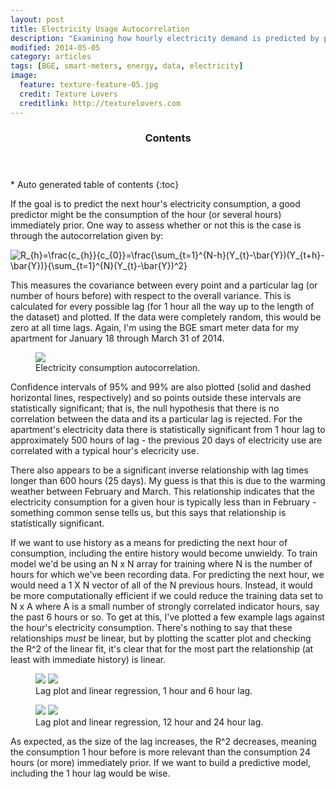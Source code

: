 ```yaml
---
layout: post
title: Electricity Usage Autocorrelation
description: "Examining how hourly electricity demand is predicted by previous demand."
modified: 2014-05-05
category: articles
tags: [BGE, smart-meters, energy, data, electricity]
image:
  feature: texture-feature-05.jpg
  credit: Texture Lovers
  creditlink: http://texturelovers.com
---
```


<section id="table-of-contents" class="toc">
  <header>
    <h3>Contents</h3>
  </header>
<div id="drawer" markdown="1">
*  Auto generated table of contents
{:toc}
</div>
</section><!-- /#table-of-contents -->

If the goal is to predict the next hour's electricity consumption, a good predictor might be the consumption of the hour (or several hours) immediately prior.  One way to assess whether or not this is the case is through the autocorrelation given by:

<img src="http://latex.codecogs.com/png.latex?R_{h}=\frac{c_{h}}{c_{0}}=\frac{\sum_{t=1}^{N-h}(Y_{t}-\bar{Y})(Y_{t+h}-\bar{Y})}{\sum_{t=1}^{N}(Y_{t}-\bar{Y})^2}  " alt="R_{h}=\frac{c_{h}}{c_{0}}=\frac{\sum_{t=1}^{N-h}(Y_{t}-\bar{Y})(Y_{t+h}-\bar{Y})}{\sum_{t=1}^{N}(Y_{t}-\bar{Y})^2}"/>

This measures the covariance between every point and a particular lag (or number of hours before) with respect to the overall variance.  This is calculated for every possible lag (for 1 hour all the way up to the length of the dataset) and plotted.  If the data were completely random, this would be zero at all time lags.  Again, I'm using the BGE smart meter data for my apartment for January 18 through March 31 of 2014.

<figure>
  <a href="{{ site.url }}/images/Elec_Autocorrelation.png"><img src="{{ site.url }}/images/Elec_Autocorrelation.png"></a>
  <figcaption>Electricity consumption autocorrelation.</figcaption>
</figure>

Confidence intervals of 95% and 99% are also plotted (solid and dashed horizontal lines, respectively) and so points outside these intervals are statistically significant; that is, the null hypothesis that there is no correlation between the data and its a particular lag is rejected.  For the apartment's electricity data there is statistically significant from 1 hour lag to approximately 500 hours of lag - the previous 20 days of electricity use are correlated with a typical hour's elecricity use.

There also appears to be a significant inverse relationship with lag times longer than 600 hours (25 days).  My guess is that this is due to the warming weather between February and March.  This relationship indicates that the electricity consumption for a given hour is typically less than in February - something common sense tells us, but this says that relationship is statistically significant.

If we want to use history as a means for predicting the next hour of consumption, including the entire history would become unwieldy.  To train  model we'd be using an N x N array for training where N is the number of hours for which we've been recording data.  For predicting the next hour, we would need a 1 X N vector of all of the N previous hours.  Instead, it would be more computationally efficient if we could reduce the training data set to N x A where A is a small number of strongly correlated indicator hours, say the past 6 hours or so.  To get at this, I've plotted a few example lags against the hour's electricity consumption.  There's nothing to say that these relationships *must* be linear, but by plotting the scatter plot and checking the R^2 of the linear fit, it's clear that for the most part the relationship (at least with immediate history) is linear.

<figure class='half'>
  <a href="{{ site.url }}/images/Elec_Lag_1hour.png"><img src="{{ site.url }}/images/Elec_Lag_1hour.png"></a>
  <a href="{{ site.url }}/images/Elec_Lag_6hour.png"><img src="{{ site.url }}/images/Elec_Lag_6hour.png"></a>
  <figcaption>Lag plot and linear regression, 1 hour and 6 hour lag.</figcaption>
</figure>

<figure class='half'>
  <a href="{{ site.url }}/images/Elec_Lag_12hour.png"><img src="{{ site.url }}/images/Elec_Lag_12hour.png"></a>
  <a href="{{ site.url }}/images/Elec_Lag_24hour.png"><img src="{{ site.url }}/images/Elec_Lag_24hour.png"></a>
  <figcaption>Lag plot and linear regression, 12 hour and 24 hour lag.</figcaption>
</figure>

As expected, as the size of the lag increases, the R^2 decreases, meaning the consumption 1 hour before is more relevant than the consumption 24 hours (or more) immediately prior.  If we want to build a predictive model, including the 1 hour lag would be wise.







